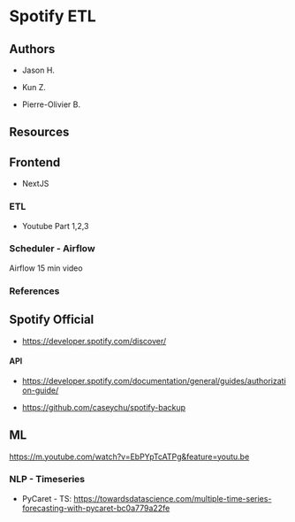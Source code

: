 # Spotify ETL

## Authors

- Jason H.

- Kun Z.

- Pierre-Olivier B.

## Resources

## Frontend 

- NextJS

### ETL

- Youtube Part 1,2,3  


### Scheduler - Airflow

Airflow 15 min video

### References

## Spotify Official

- https://developer.spotify.com/discover/

#### API

- https://developer.spotify.com/documentation/general/guides/authorization-guide/

- https://github.com/caseychu/spotify-backup 

## ML

https://m.youtube.com/watch?v=EbPYpTcATPg&feature=youtu.be

### NLP - Timeseries 

- PyCaret - TS: https://towardsdatascience.com/multiple-time-series-forecasting-with-pycaret-bc0a779a22fe
